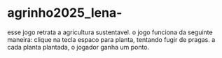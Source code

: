 # agrinho2025_lena-
esse jogo retrata a agricultura sustentavel. o jogo funciona da seguinte maneira: clique na tecla espaco para planta, tentando fugir de pragas. a cada planta plantada, o jogador ganha um ponto.  
